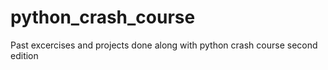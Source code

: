 # python_crash_course
Past excercises and projects done along with python crash course second edition
